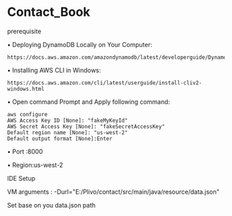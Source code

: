 # Contact_Book

prerequisite 

•	Deploying DynamoDB Locally on Your Computer:

    https://docs.aws.amazon.com/amazondynamodb/latest/developerguide/DynamoDBLocal.DownloadingAndRunning.html
    
•	Installing AWS CLI in Windows:

    https://docs.aws.amazon.com/cli/latest/userguide/install-cliv2-windows.html
    
•	Open command Prompt and Apply following command:

    aws configure
    AWS Access Key ID [None]: "fakeMyKeyId"
    AWS Secret Access Key [None]: "fakeSecretAccessKey"
    Default region name [None]: "us-west-2"
    Default output format [None]:Enter  

•	Port :8000

•	Region:us-west-2

IDE Setup

VM arguments : -Durl="E:/Plivo/contact/src/main/java/resource/data.json"

Set base on you data.json path


